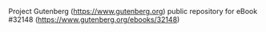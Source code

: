 Project Gutenberg (https://www.gutenberg.org) public repository for eBook #32148 (https://www.gutenberg.org/ebooks/32148)
